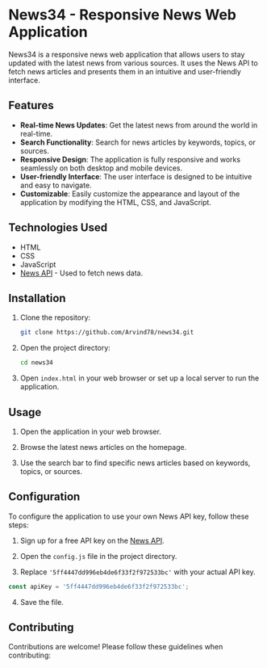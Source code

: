  

# News34 - Responsive News Web Application

News34 is a responsive news web application that allows users to stay updated with the latest news from various sources. It uses the News API to fetch news articles and presents them in an intuitive and user-friendly interface.

## Features

- **Real-time News Updates**: Get the latest news from around the world in real-time.
- **Search Functionality**: Search for news articles by keywords, topics, or sources.
- **Responsive Design**: The application is fully responsive and works seamlessly on both desktop and mobile devices.
- **User-friendly Interface**: The user interface is designed to be intuitive and easy to navigate.
- **Customizable**: Easily customize the appearance and layout of the application by modifying the HTML, CSS, and JavaScript.

## Technologies Used

- HTML
- CSS
- JavaScript
- [News API](https://gnews.io/) - Used to fetch news data.

## Installation

1. Clone the repository:
   ```bash
   git clone https://github.com/Arvind78/news34.git
   ```

2. Open the project directory:
   ```bash
   cd news34
   ```

3. Open `index.html` in your web browser or set up a local server to run the application.

## Usage

1. Open the application in your web browser.

2. Browse the latest news articles on the homepage.

3. Use the search bar to find specific news articles based on keywords, topics, or sources.

## Configuration

To configure the application to use your own News API key, follow these steps:

1. Sign up for a free API key on the [News API](https://gnews.io/).

2. Open the `config.js` file in the project directory.

3. Replace `'5ff4447dd996eb4de6f33f2f972533bc'` with your actual API key.

```javascript
const apiKey = '5ff4447dd996eb4de6f33f2f972533bc';
```

4. Save the file.

## Contributing

Contributions are welcome! Please follow these guidelines when contributing:
 

